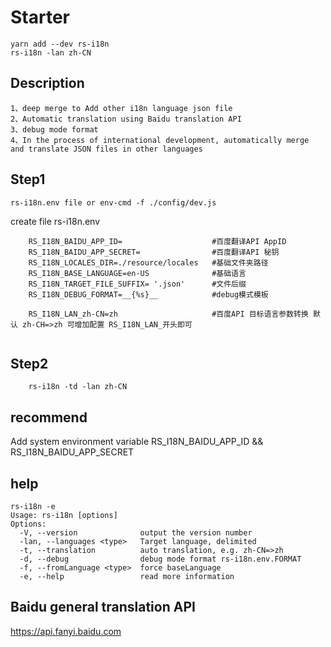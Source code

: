 # Starter
````$xslt
yarn add --dev rs-i18n
rs-i18n -lan zh-CN
````

## Description
    1、deep merge to Add other i18n language json file
    2、Automatic translation using Baidu translation API
    3、debug mode format 
    4、In the process of international development, automatically merge and translate JSON files in other languages
## Step1 
    rs-i18n.env file or env-cmd -f ./config/dev.js 
create file rs-i18n.env
````
    RS_I18N_BAIDU_APP_ID=                    #百度翻译API AppID
    RS_I18N_BAIDU_APP_SECRET=                #百度翻译API 秘钥
    RS_I18N_LOCALES_DIR=./resource/locales   #基础文件夹路径 
    RS_I18N_BASE_LANGUAGE=en-US              #基础语言
    RS_I18N_TARGET_FILE_SUFFIX= '.json'      #文件后缀
    RS_I18N_DEBUG_FORMAT=__{%s}__            #debug模式模板

    RS_I18N_LAN_zh-CN=zh                     #百度API 目标语言参数转换 默认 zh-CH=>zh 可增加配置 RS_I18N_LAN_开头即可                     
   
````
## Step2

````
    rs-i18n -td -lan zh-CN
````
## recommend
Add system environment variable RS_I18N_BAIDU_APP_ID && RS_I18N_BAIDU_APP_SECRET

## help
````$xslt
rs-i18n -e
Usage: rs-i18n [options]
Options:
  -V, --version              output the version number
  -lan, --languages <type>   Target language, delimited
  -t, --translation          auto translation, e.g. zh-CN=>zh
  -d, --debug                debug mode format rs-i18n.env.FORMAT
  -f, --fromLanguage <type>  force baseLanguage
  -e, --help                 read more information

````
## Baidu general translation API
   https://api.fanyi.baidu.com
